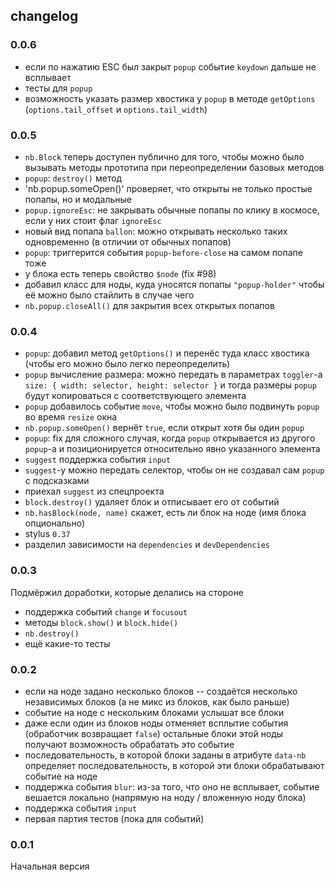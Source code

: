 ## changelog

### 0.0.6
- если по нажатию ESC был закрыт `popup` событие `keydown` дальше не всплывает
- тесты для `popup`
- возможность указать размер хвостика у `popup` в методе `getOptions` (`options.tail_offset` и `options.tail_width`)

### 0.0.5
- `nb.Block` теперь доступен публично для того, чтобы можно было вызывать методы прототипа при переопределении базовых методов
- `popup`: `destroy()` метод
- 'nb.popup.someOpen()' проверяет, что открыты не только простые попапы, но и модальные
- `popup.ignoreEsc`: не закрывать обычные попапы по клику в космосе, если у них стоит флаг `ignoreEsc`
- новый вид попапа `ballon`: можно открывать несколько таких одновременно (в отличии от обычных попапов)
- `popup`: триггерится события `popup-before-close` на самом попапе тоже
- у блока есть теперь свойство `$node` (fix #98)
- добавил класс для ноды, куда уносятся попапы `"popup-holder"` чтобы её можно было стайлить в случае чего
- `nb.popup.closeAll()` для закрытия всех открытых попапов

### 0.0.4
- `popup`: добавил метод `getOptions()` и перенёс туда класс хвостика (чтобы его можно было легко переопределить)
- `popup` вычисление размера: можно передать в параметрах `toggler`-а `size: { width: selector, height: selector }` и тогда размеры
  `popup` будут копироваться с соответствующего элемента
- `popup` добавилось событие `move`, чтобы можно было подвинуть `popup` во время `resize` окна
- `nb.popup.someOpen()` вернёт `true`, если открыт хотя бы один `popup`
- `popup`: fix для сложного случая, когда `popup` открывается из другого `popup`-а и позиционируется относительно явно указанного элемента
- `suggest` поддержка события `input`
- `suggest`-у можно передать селектор, чтобы он не создавал сам `popup` с подсказками
- приехал `suggest` из спецпроекта
- `block.destroy()` удаляет блок и отписывает его от событий
- `nb.hasBlock(node, name)` скажет, есть ли блок на ноде (имя блока опционально)
- stylus `0.37`
- разделил зависимости на `dependencies` и `devDependencies`

### 0.0.3
Подмёржил доработки, которые делались на стороне
- поддержка событий `change` и `focusout`
- методы `block.show()` и `block.hide()`
- `nb.destroy()`
- ещё какие-то тесты

### 0.0.2
- если на ноде задано несколько блоков -- создаётся несколько независимых блоков (а не микс из блоков, как было раньше)
- событие на ноде с нескольким блоками услышат все блоки
- даже если один из блоков ноды отменяет всплытие события (обработчик возвращает `false`) остальные блоки этой ноды
  получают возможность обрабатать это событие
- последовательность, в которой блоки заданы в атрибуте `data-nb` определяет последовательность, в которой эти блоки обрабатывают событие на ноде
- поддержка события `blur`: из-за того, что оно не всплывает, событие вешается локально (напрямую на ноду / вложенную ноду блока)
- поддержка события `input`
- первая партия тестов (пока для событий)

### 0.0.1
Начальная версия
